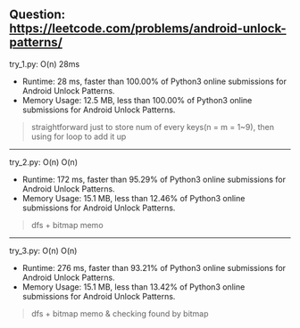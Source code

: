 Question: https://leetcode.com/problems/android-unlock-patterns/
---

try_1.py: O(n) 28ms

* Runtime: 28 ms, faster than 100.00% of Python3 online submissions for Android Unlock Patterns.
* Memory Usage: 12.5 MB, less than 100.00% of Python3 online submissions for Android Unlock Patterns.


> straightforward
> just to store num of every keys(n = m = 1~9), then using for loop to add it up

---

try_2.py: O(n) O(n)

* Runtime: 172 ms, faster than 95.29% of Python3 online submissions for Android Unlock Patterns.
* Memory Usage: 15.1 MB, less than 12.46% of Python3 online submissions for Android Unlock Patterns.

> dfs + bitmap memo

---

try_3.py: O(n) O(n)

* Runtime: 276 ms, faster than 93.21% of Python3 online submissions for Android Unlock Patterns.
* Memory Usage: 15.1 MB, less than 13.42% of Python3 online submissions for Android Unlock Patterns.

> dfs + bitmap memo & checking found by bitmap